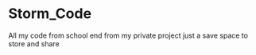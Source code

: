 # Storm_Code
All my code from school end from my private project
just a save space to store and share
